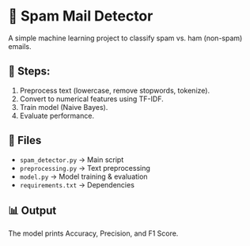 # 📧 Spam Mail Detector

A simple machine learning project to classify spam vs. ham (non-spam) emails.

## 🚀 Steps:
1. Preprocess text (lowercase, remove stopwords, tokenize).
2. Convert to numerical features using TF-IDF.
3. Train model (Naive Bayes).
4. Evaluate performance.

## 📂 Files
- `spam_detector.py` → Main script
- `preprocessing.py` → Text preprocessing
- `model.py` → Model training & evaluation
- `requirements.txt` → Dependencies

## 📊 Output
The model prints Accuracy, Precision, and F1 Score.

